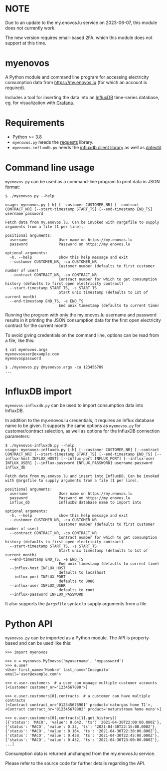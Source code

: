 # NOTE
Due to an update to the my.enovos.lu service on 2023-06-07, this module does not currently work.

The new version requires email-based 2FA, which this module does not support at this time.

# myenovos
A Python module and command line program for accessing electricity consumption data from https://my.enovos.lu (for which an account is required).

Includes a tool for inserting the data into an [InfluxDB](https://www.influxdata.com/) time-series database, eg. for visualization with [Grafana](https://grafana.com/).

# Requirements
- Python >= 3.8
- ```myenovos.py``` needs the [requests](https://docs.python-requests.org/en/master/) library.
- ```myenovos-influxdb.py``` needs the [influxdb client library](https://pypi.org/project/influxdb/) as well as [dateutil](https://pypi.org/project/python-dateutil/).

# Command line usage
```myenovos.py``` can be used as a command-line program to print data in JSON format:

```console
$ ./myenovos.py --help

usage: myenovos.py [-h] [--customer CUSTOMER_NR] [--contract CONTRACT_NR] [--start-timestamp START_TS] [--end-timestamp END_TS] username password

Fetch data from my.enovos.lu. Can be invoked with @argsfile to supply arguments from a file (1 per line).

positional arguments:
  username              User name on https://my.enovos.lu
  password              Password on https://my.enovos.lu

optional arguments:
  -h, --help            show this help message and exit
  --customer CUSTOMER_NR, -cu CUSTOMER_NR
                        Customer number (defaults to first customer number of user)
  --contract CONTRACT_NR, -co CONTRACT_NR
                        Contract number for which to get consumption history (defaults to first open electricity contract)
  --start-timestamp START_TS, -s START_TS
                        Start unix timestamp (defaults to 1st of current month)
  --end-timestamp END_TS, -e END_TS
                        End unix timestamp (defaults to current time)
```

Running the program with only the my.enovos.lu username and password results
in it printing the JSON consumption data for the first open electricity contract
for the current month.

To avoid giving credentials on the command line, options can be read from
a file, like this:

```console
$ cat myenovos.args
myenovosuser@example.com
myenovospassword

$ ./myenovos.py @myenovos.args -cu 123456789
...
```

# InfluxDB import
```myenovos-influxdb.py``` can be used to import consumption data into InfluxDB.

In addition to the my.enovos.lu credentials, it requires an Influx database name
to be given. It supports the same options as ```myenovos.py``` for customer/contract
selection, as well as options for the InfluxDB connection parameters:

```console
$ ./myenovos-influxdb.py --help
usage: myenovos-influxdb.py [-h] [--customer CUSTOMER_NR] [--contract CONTRACT_NR] [--start-timestamp START_TS] [--end-timestamp END_TS] [--influx-host INFLUX_HOST] [--influx-port INFLUX_PORT] [--influx-user INFLUX_USER] [--influx-password INFLUX_PASSWORD] username password influx_db

Fetch data from my.enovos.lu and insert into InfluxDB. Can be invoked with @argsfile to supply arguments from a file (1 per line).

positional arguments:
  username              User name on https://my.enovos.lu
  password              Password on https://my.enovos.lu
  influx_db             InfluxDB database name to import into

optional arguments:
  -h, --help            show this help message and exit
  --customer CUSTOMER_NR, -cu CUSTOMER_NR
                        Customer number (defaults to first customer number of user)
  --contract CONTRACT_NR, -co CONTRACT_NR
                        Contract number for which to get consumption history (defaults to first open electricity contract)
  --start-timestamp START_TS, -s START_TS
                        Start unix timestamp (defaults to 1st of current month)
  --end-timestamp END_TS, -e END_TS
                        End unix timestamp (defaults to current time)
  --influx-host INFLUX_HOST
                        defaults to localhost
  --influx-port INFLUX_PORT
                        defaults to 8086
  --influx-user INFLUX_USER
                        defaults to root
  --influx-password INFLUX_PASSWORD
```

It also supports the ```@argsfile``` syntax to supply arguments from a file.

# Python API
```myenovos.py``` can be imported as a Python module. The API is property-based
and can be used like this:

```pycon
>>> import myenovos

>>> e = myenovos.MyEnovos('myusername', 'mypassword')
>>> e.user
<User first_name='Hombre' last_name='Incognito' email='user@example.com'>

>>> e.user.customers  # a user can manage multiple customer accounts
[<Customer customer_nr='1234567890'>]

>>> e.user.customers[0].contracts  # a customer can have multiple contracts
[<Contract contract_nr='012345678901' product='naturgas home T1'>, <Contract contract_nr='012345678902' product='naturstroum home mono'>]

>>> e.user.customers[0].contracts[1].get_history()
[{'status': 'MACO', 'value': 0.642, 'ts': '2021-04-30T22:00:00.000Z'}, {'status': 'MACO', 'value': 0.32, 'ts': '2021-04-30T22:15:00.000Z'}, {'status': 'MACO', 'value': 0.164, 'ts': '2021-04-30T22:30:00.000Z'}, {'status': 'MACO', 'value': 0.438, 'ts': '2021-04-30T22:45:00.000Z'}, {'status': 'MACO', 'value': 0.432, 'ts': '2021-04-30T23:00:00.000Z'}, ...]
```
Consumption data is returned unchanged from the my.enovos.lu service.

Please refer to the source code for further details regarding the API.
